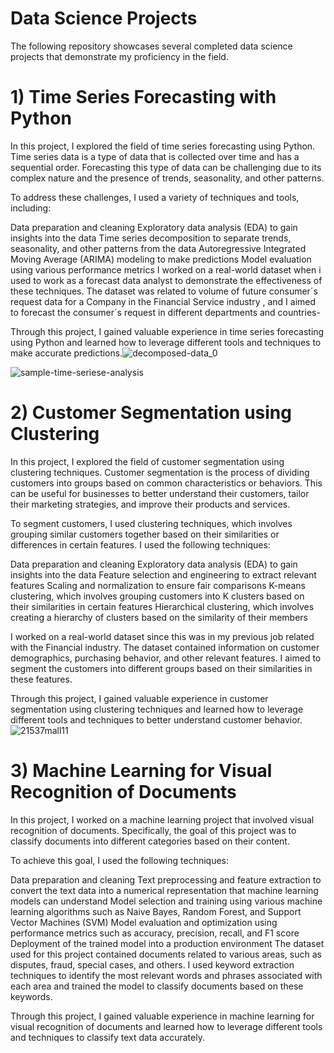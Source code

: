 # Data Science Projects
The following repository showcases several completed data science projects that demonstrate my proficiency in the field.

# 1) Time Series Forecasting with Python
In this project, I explored the field of time series forecasting using Python. Time series data is a type of data that is collected over time and has a sequential order. Forecasting this type of data can be challenging due to its complex nature and the presence of trends, seasonality, and other patterns.

To address these challenges, I used a variety of techniques and tools, including:

Data preparation and cleaning
Exploratory data analysis (EDA) to gain insights into the data
Time series decomposition to separate trends, seasonality, and other patterns from the data
Autoregressive Integrated Moving Average (ARIMA) modeling to make predictions
Model evaluation using various performance metrics
I worked on a real-world dataset when i used to work as a forecast data analyst to demonstrate the effectiveness of these techniques. The dataset was related to volume of future consumer´s request data for a Company in the Financial Service industry , and I aimed to forecast the consumer´s request in different departments and countries-

Through this project, I gained valuable experience in time series forecasting using Python and learned how to leverage different tools and techniques to make accurate predictions.![decomposed-data_0](https://user-images.githubusercontent.com/108201854/230750611-c02a9c88-085c-45ca-a391-b7fc3365a024.png)

![sample-time-seriese-analysis](https://user-images.githubusercontent.com/108201854/230750613-4b09c88b-f698-4f30-9bdc-b8778a997d4e.png)


# 2) Customer Segmentation using Clustering
In this project, I explored the field of customer segmentation using clustering techniques. Customer segmentation is the process of dividing customers into groups based on common characteristics or behaviors. This can be useful for businesses to better understand their customers, tailor their marketing strategies, and improve their products and services.

To segment customers, I used clustering techniques, which involves grouping similar customers together based on their similarities or differences in certain features. I used the following techniques:

Data preparation and cleaning
Exploratory data analysis (EDA) to gain insights into the data
Feature selection and engineering to extract relevant features
Scaling and normalization to ensure fair comparisons
K-means clustering, which involves grouping customers into K clusters based on their similarities in certain features
Hierarchical clustering, which involves creating a hierarchy of clusters based on the similarity of their members

I worked on a real-world dataset since this was in my previous job related with the Financial industry. The dataset contained information on customer demographics, purchasing behavior, and other relevant features. I aimed to segment the customers into different groups based on their similarities in these features.

Through this project, I gained valuable experience in customer segmentation using clustering techniques and learned how to leverage different tools and techniques to better understand customer behavior.
![21537mall11](https://user-images.githubusercontent.com/108201854/230750877-0c9275e5-5b6f-4400-bb86-b0e0b0f0c829.jpg)

# 3) Machine Learning for Visual Recognition of Documents
In this project, I worked on a machine learning project that involved visual recognition of documents. Specifically, the goal of this project was to classify documents into different categories based on their content.

To achieve this goal, I used the following techniques:

Data preparation and cleaning
Text preprocessing and feature extraction to convert the text data into a numerical representation that machine learning models can understand
Model selection and training using various machine learning algorithms such as Naive Bayes, Random Forest, and Support Vector Machines (SVM)
Model evaluation and optimization using performance metrics such as accuracy, precision, recall, and F1 score
Deployment of the trained model into a production environment
The dataset used for this project contained documents related to various areas, such as disputes, fraud, special cases, and others. I used keyword extraction techniques to identify the most relevant words and phrases associated with each area and trained the model to classify documents based on these keywords.

Through this project, I gained valuable experience in machine learning for visual recognition of documents and learned how to leverage different tools and techniques to classify text data accurately.
